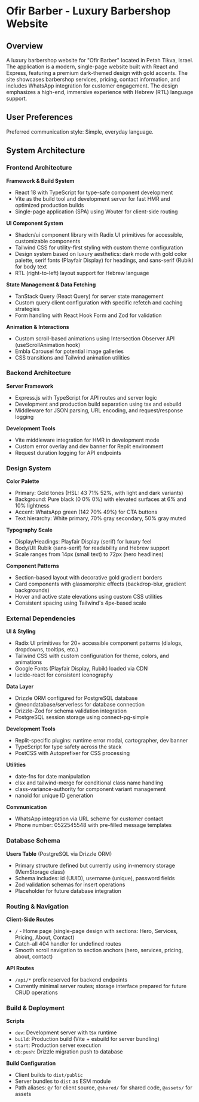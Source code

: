 # Ofir Barber - Luxury Barbershop Website

## Overview

A luxury barbershop website for "Ofir Barber" located in Petah Tikva, Israel. The application is a modern, single-page website built with React and Express, featuring a premium dark-themed design with gold accents. The site showcases barbershop services, pricing, contact information, and includes WhatsApp integration for customer engagement. The design emphasizes a high-end, immersive experience with Hebrew (RTL) language support.

## User Preferences

Preferred communication style: Simple, everyday language.

## System Architecture

### Frontend Architecture

**Framework & Build System**
- React 18 with TypeScript for type-safe component development
- Vite as the build tool and development server for fast HMR and optimized production builds
- Single-page application (SPA) using Wouter for client-side routing

**UI Component System**
- Shadcn/ui component library with Radix UI primitives for accessible, customizable components
- Tailwind CSS for utility-first styling with custom theme configuration
- Design system based on luxury aesthetics: dark mode with gold color palette, serif fonts (Playfair Display) for headings, and sans-serif (Rubik) for body text
- RTL (right-to-left) layout support for Hebrew language

**State Management & Data Fetching**
- TanStack Query (React Query) for server state management
- Custom query client configuration with specific refetch and caching strategies
- Form handling with React Hook Form and Zod for validation

**Animation & Interactions**
- Custom scroll-based animations using Intersection Observer API (useScrollAnimation hook)
- Embla Carousel for potential image galleries
- CSS transitions and Tailwind animation utilities

### Backend Architecture

**Server Framework**
- Express.js with TypeScript for API routes and server logic
- Development and production build separation using tsx and esbuild
- Middleware for JSON parsing, URL encoding, and request/response logging

**Development Tools**
- Vite middleware integration for HMR in development mode
- Custom error overlay and dev banner for Replit environment
- Request duration logging for API endpoints

### Design System

**Color Palette**
- Primary: Gold tones (HSL: 43 71% 52%, with light and dark variants)
- Background: Pure black (0 0% 0%) with elevated surfaces at 6% and 10% lightness
- Accent: WhatsApp green (142 70% 49%) for CTA buttons
- Text hierarchy: White primary, 70% gray secondary, 50% gray muted

**Typography Scale**
- Display/Headings: Playfair Display (serif) for luxury feel
- Body/UI: Rubik (sans-serif) for readability and Hebrew support
- Scale ranges from 14px (small text) to 72px (hero headlines)

**Component Patterns**
- Section-based layout with decorative gold gradient borders
- Card components with glassmorphic effects (backdrop-blur, gradient backgrounds)
- Hover and active state elevations using custom CSS utilities
- Consistent spacing using Tailwind's 4px-based scale

### External Dependencies

**UI & Styling**
- Radix UI primitives for 20+ accessible component patterns (dialogs, dropdowns, tooltips, etc.)
- Tailwind CSS with custom configuration for theme, colors, and animations
- Google Fonts (Playfair Display, Rubik) loaded via CDN
- lucide-react for consistent iconography

**Data Layer**
- Drizzle ORM configured for PostgreSQL database
- @neondatabase/serverless for database connection
- Drizzle-Zod for schema validation integration
- PostgreSQL session storage using connect-pg-simple

**Development Tools**
- Replit-specific plugins: runtime error modal, cartographer, dev banner
- TypeScript for type safety across the stack
- PostCSS with Autoprefixer for CSS processing

**Utilities**
- date-fns for date manipulation
- clsx and tailwind-merge for conditional class name handling
- class-variance-authority for component variant management
- nanoid for unique ID generation

**Communication**
- WhatsApp integration via URL scheme for customer contact
- Phone number: 0522545548 with pre-filled message templates

### Database Schema

**Users Table** (PostgreSQL via Drizzle ORM)
- Primary structure defined but currently using in-memory storage (MemStorage class)
- Schema includes: id (UUID), username (unique), password fields
- Zod validation schemas for insert operations
- Placeholder for future database integration

### Routing & Navigation

**Client-Side Routes**
- `/` - Home page (single-page design with sections: Hero, Services, Pricing, About, Contact)
- Catch-all 404 handler for undefined routes
- Smooth scroll navigation to section anchors (hero, services, pricing, about, contact)

**API Routes**
- `/api/*` prefix reserved for backend endpoints
- Currently minimal server routes; storage interface prepared for future CRUD operations

### Build & Deployment

**Scripts**
- `dev`: Development server with tsx runtime
- `build`: Production build (Vite + esbuild for server bundling)
- `start`: Production server execution
- `db:push`: Drizzle migration push to database

**Build Configuration**
- Client builds to `dist/public`
- Server bundles to `dist` as ESM module
- Path aliases: `@/` for client source, `@shared/` for shared code, `@assets/` for assets